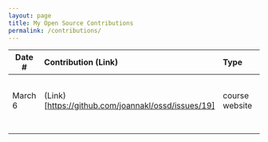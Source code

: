 ```yaml
---
layout: page
title: My Open Source Contributions
permalink: /contributions/
---
```


<!--
Type of the contribution should be "Wikipedia edit", "OpenStreet Map feature", "Documentation", "Course website", "Blog",
"Browser Add-on", etc.

The description should include a brief summary of what you did.

The link should bring us to a public page that shows your contribution. 

Replace the first row with your own contribution. 

-->





| Date #       | Contribution (Link)  | Type  | Description |
|---|:---|:---|:---|
| March 6   | (Link)[https://github.com/joannakl/ossd/issues/19]    | course website    |   Opened an issue for a typo in the week 6 assignments.    |
|     |     |     |      |
|     |     |     |      |
